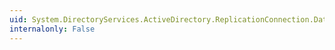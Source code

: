 ```yaml
---
uid: System.DirectoryServices.ActiveDirectory.ReplicationConnection.DataCompressionEnabled
internalonly: False
---
```

